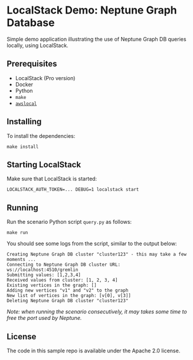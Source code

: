 # LocalStack Demo: Neptune Graph Database

Simple demo application illustrating the use of Neptune Graph DB queries locally, using LocalStack.

## Prerequisites

* LocalStack (Pro version)
* Docker
* Python
* `make`
* [`awslocal`](https://github.com/localstack/awscli-local)

## Installing

To install the dependencies:
```
make install
```

## Starting LocalStack

Make sure that LocalStack is started:
```
LOCALSTACK_AUTH_TOKEN=... DEBUG=1 localstack start
```

## Running

Run the scenario Python script `query.py` as follows:
```
make run
```

You should see some logs from the script, similar to the output below:
```
Creating Neptune Graph DB cluster "cluster123" - this may take a few moments ...
Connecting to Neptune Graph DB cluster URL: ws://localhost:4510/gremlin
Submitting values: [1,2,3,4]
Received values from cluster: [1, 2, 3, 4]
Existing vertices in the graph: []
Adding new vertices "v1" and "v2" to the graph
New list of vertices in the graph: [v[0], v[3]]
Deleting Neptune Graph DB cluster "cluster123"
```
_Note: when running the scenario consecutively, it may takes some time to free the port used by Neptune._
## License

The code in this sample repo is available under the Apache 2.0 license.
